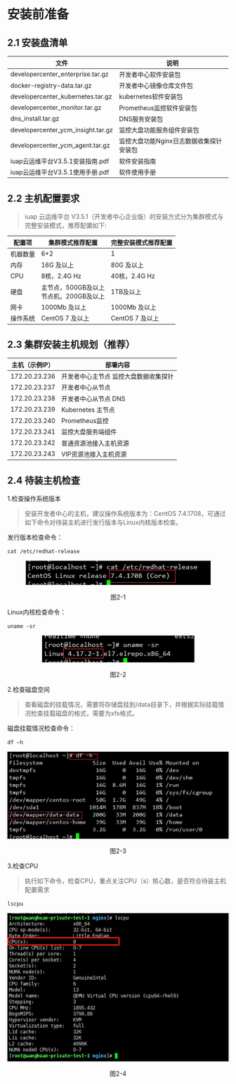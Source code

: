 # 安装前准备

## 2.1 安装盘清单

文件 | 说明
---|---
developercenter_enterprise.tar.gz | 开发者中心软件安装包
docker-registry-data.tar.gz | 开发者中心镜像仓库文件包
developercenter_kubernetes.tar.gz | kubernetes软件安装包
developercenter_monitor.tar.gz | Prometheus监控软件安装包
dns_install.tar.gz | DNS服务安装包
developercenter_ycm_insight.tar.gz | 监控大盘功能服务组件安装包
developercenter_ycm_agent.tar.gz | 监控大盘功能Nginx日志数据收集探针安装包
iuap云运维平台V3.5.1安装指南.pdf | 软件安装指南
iuap云运维平台V3.5.1使用手册.pdf | 软件使用手册

## 2.2 主机配置要求
> iuap 云运维平台 V3.5.1（开发者中心企业版）的安装方式分为集群模式与完整安装模式，推荐配置如下:

配置项 | 集群模式推荐配置 | 完整安装模式推荐配置
---|---|---
机器数量 | 6+2 | 1
内存 | 16G 及以上 | 80G 及以上
CPU  | 8核，2.4G Hz|40核，2.4G Hz
硬盘 | 主节点，500GB及以上<br/>节点机，200GB及以上|1TB及以上
网卡 | 1000Mb 及以上 | 1000Mb 及以上
操作系统 | CentOS 7 及以上 | CentOS 7 及以上

## 2.3 集群安装主机规划（推荐）

主机（示例IP） | 部署内容
---|---
172.20.23.236 | 开发者中心主节点 监控大盘数据收集探针
172.20.23.237 | 开发者中心从节点	
172.20.23.238 | 开发者中心从节点	DNS
172.20.23.239 | Kubernetes 主节点
172.20.23.240 | Prometheus监控
172.20.23.241 | 监控大盘服务端组件
172.20.23.242 | 普通资源池接入主机资源
172.20.23.243 | VIP资源池接入主机资源

## 2.4 待装主机检查
1.检查操作系统版本
> 安装开发者中心的主机，建议操作系统版本为：CentOS 7.4.1708，可通过如下命令对待装主机进行发行版本与Linux内核版本检查。

发行版本检查命令：
```
cat /etc/redhat-release
```
 <div align=center>
 <img src="/articles/developer/3-/images/2-1.png"/>
 </div>
 <p align="center">图2-1</p>
								
Linux内核检查命令：
```
uname -sr
```
 <div align=center>
 <img src="/articles/developer/3-/images/2-2.png"/>
 </div>
 <p align="center">图2-2</p>
 					
2.检查磁盘空间
> 查看磁盘的挂载情况，需要将存储盘挂到/data目录下，并根据实际挂载情况检查挂载磁盘的格式，需要为xfs格式。

磁盘挂载情况检查命令：
```
df –h
```
 <div align=center>
 <img src="/articles/developer/3-/images/2-3.png"/>
 </div>
 <p align="center">图2-3</p>

3.检查CPU
> 执行如下命令，检查CPU，重点关注CPU（s）核心数，是否符合待装主机配置需求

```
lscpu
```
 <div align=center>
 <img src="/articles/developer/3-/images/2-4.png"/>
 </div>
 <p align="center">图2-4</p>
